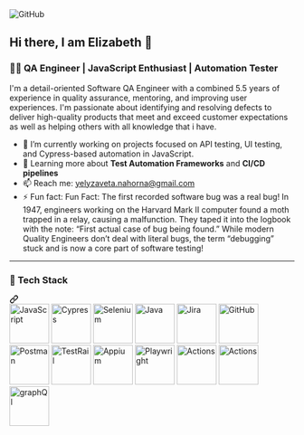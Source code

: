 <img src="https://private-user-images.githubusercontent.com/146130391/375169117-9746c319-70a5-4d5b-9a50-db7ad170ba87.jpg?jwt=eyJhbGciOiJIUzI1NiIsInR5cCI6IkpXVCJ9.eyJpc3MiOiJnaXRodWIuY29tIiwiYXVkIjoicmF3LmdpdGh1YnVzZXJjb250ZW50LmNvbSIsImtleSI6ImtleTUiLCJleHAiOjE3NDAwNzU0MzEsIm5iZiI6MTc0MDA3NTEzMSwicGF0aCI6Ii8xNDYxMzAzOTEvMzc1MTY5MTE3LTk3NDZjMzE5LTcwYTUtNGQ1Yi05YTUwLWRiN2FkMTcwYmE4Ny5qcGc_WC1BbXotQWxnb3JpdGhtPUFXUzQtSE1BQy1TSEEyNTYmWC1BbXotQ3JlZGVudGlhbD1BS0lBVkNPRFlMU0E1M1BRSzRaQSUyRjIwMjUwMjIwJTJGdXMtZWFzdC0xJTJGczMlMkZhd3M0X3JlcXVlc3QmWC1BbXotRGF0ZT0yMDI1MDIyMFQxODEyMTFaJlgtQW16LUV4cGlyZXM9MzAwJlgtQW16LVNpZ25hdHVyZT0zZWRhY2RkNTEzZDU3Nzk4MWVjNjI0NjI4OWNkNGY2MDA5NThkZjEzZmNiNzFlODBmZjUyMThkYTYxYmUyOGI4JlgtQW16LVNpZ25lZEhlYWRlcnM9aG9zdCJ9.agCwg1knvFoflW2GhUxTB_itV2vFYgH7ypQqbArE3WA" alt="GitHub" style="max-width: 100%;">

## Hi there, I am Elizabeth 👋
<h3 class="heading-element" dir="auto">👩‍💻 QA Engineer | JavaScript Enthusiast | Automation Tester</h3>
<p dir="auto">I'm a detail-oriented Software QA Engineer with a combined 5.5 years of experience in quality assurance, mentoring, and improving user experiences. I'm passionate about identifying and resolving defects to deliver high-quality products that meet and exceed customer expectations as well as helping others with all knowledge that i have.</p>
<ul dir="auto">
<li>🔭 I’m currently working on projects focused on API testing, UI testing, and Cypress-based automation in JavaScript.</li>
<li>🌱 Learning more about <strong>Test Automation Frameworks</strong> and <strong>CI/CD pipelines</strong></li>
<li>📫 Reach me: <a href="mailto:yelyzaveta.nahorna@gmail.com">yelyzaveta.nahorna@gmail.com</a></li>
<li>⚡ Fun fact: Fun Fact: The first recorded software bug was a real bug! In 1947, engineers working on the Harvard Mark II computer found a moth trapped in a relay, causing a malfunction. They taped it into the logbook with the note: “First actual case of bug being found.”
While modern Quality Engineers don’t deal with literal bugs, the term “debugging” stuck and is now a core part of software testing!</li>
</ul>
<hr></hr>
<div class="markdown-heading" dir="auto"><h3 class="heading-element" dir="auto">🚀 Tech Stack</h3><a id="user-content--tech-stack" class="anchor" aria-label="Permalink: 🚀 Tech Stack" href="#-tech-stack"><svg class="octicon octicon-link" viewBox="0 0 16 16" version="1.1" width="16" height="16" aria-hidden="true"><path d="m7.775 3.275 1.25-1.25a3.5 3.5 0 1 1 4.95 4.95l-2.5 2.5a3.5 3.5 0 0 1-4.95 0 .751.751 0 0 1 .018-1.042.751.751 0 0 1 1.042-.018 1.998 1.998 0 0 0 2.83 0l2.5-2.5a2.002 2.002 0 0 0-2.83-2.83l-1.25 1.25a.751.751 0 0 1-1.042-.018.751.751 0 0 1-.018-1.042Zm-4.69 9.64a1.998 1.998 0 0 0 2.83 0l1.25-1.25a.751.751 0 0 1 1.042.018.751.751 0 0 1 .018 1.042l-1.25 1.25a3.5 3.5 0 1 1-4.95-4.95l2.5-2.5a3.5 3.5 0 0 1 4.95 0 .751.751 0 0 1-.018 1.042.751.751 0 0 1-1.042.018 1.998 1.998 0 0 0-2.83 0l-2.5 2.5a1.998 1.998 0 0 0 0 2.83Z"></path></svg></a></div>
<a target="_blank" rel="noopener noreferrer nofollow" href="https://upload.wikimedia.org/wikipedia/commons/6/6a/JavaScript-logo.png"><img src="https://upload.wikimedia.org/wikipedia/commons/6/6a/JavaScript-logo.png" alt="JavaScript" width="70" height="70"></a>
<a target="_blank" rel="noopener noreferrer nofollow" href="https://logowik.com/content/uploads/images/cypress8748.logowik.com.webp"><img src="https://logowik.com/content/uploads/images/cypress8748.logowik.com.webp" alt="Cypress" width="70" height="70"></a>
<a target="_blank" rel="noopener noreferrer nofollow" href="https://upload.wikimedia.org/wikipedia/commons/d/d5/Selenium_Logo.png"><img src="https://upload.wikimedia.org/wikipedia/commons/d/d5/Selenium_Logo.png" alt="Selenium" width="70" height="70"></a>
<a target="_blank" rel="noopener noreferrer nofollow" href="https://cdn.iconscout.com/icon/free/png-512/free-java-logo-icon-download-in-svg-png-gif-file-formats--wordmark-programming-language-pack-logos-icons-1174953.png?f=webp&w=512"><img src="https://cdn.iconscout.com/icon/free/png-512/free-java-logo-icon-download-in-svg-png-gif-file-formats--wordmark-programming-language-pack-logos-icons-1174953.png?f=webp&w=512" alt="Java" width="70" height="70"></a>
<a target="_blank" rel="noopener noreferrer nofollow" href="https://encrypted-tbn0.gstatic.com/images?q=tbn:ANd9GcTfmfOzfvndd8YlkOURC-1RlsYEwFBPeTCMew&s"><img src="https://encrypted-tbn0.gstatic.com/images?q=tbn:ANd9GcTfmfOzfvndd8YlkOURC-1RlsYEwFBPeTCMew&s" alt="Jira" width="70" height="70"></a>
<a target="_blank" rel="noopener noreferrer nofollow" href="https://i.pinimg.com/736x/f9/a6/12/f9a6129b0d10fd385e85a8cc50e25e15.jpg"><img src="https://i.pinimg.com/736x/f9/a6/12/f9a6129b0d10fd385e85a8cc50e25e15.jpg" alt="GitHub" width="70" height="70"></a>
<a target="_blank" rel="noopener noreferrer nofollow" href="https://encrypted-tbn0.gstatic.com/images?q=tbn:ANd9GcSrPmNWAtnroI424NFmJBwNtUs6YIL_eVXHjA&s"><img src="https://encrypted-tbn0.gstatic.com/images?q=tbn:ANd9GcSrPmNWAtnroI424NFmJBwNtUs6YIL_eVXHjA&s" alt="Postman" width="70" height="70"></a>
<a target="_blank" rel="noopener noreferrer nofollow" href="https://uploads-ssl.webflow.com/615af81f65d1ab72d2969269/61964f1908928c12c1b96b3f_618d12829aab1f7f669b4527_Untitled%2520(72).png"><img src="https://uploads-ssl.webflow.com/615af81f65d1ab72d2969269/61964f1908928c12c1b96b3f_618d12829aab1f7f669b4527_Untitled%2520(72).png" alt="TestRail" width="70" height="70"></a>
<a target="_blank" rel="noopener noreferrer nofollow" href="https://images.prismic.io/openjsf/1825791f-02f3-41ba-be1a-e6961fe84d9c_appium-logo-vertical-color_large_square.png?auto=compress,format"><img src="https://images.prismic.io/openjsf/1825791f-02f3-41ba-be1a-e6961fe84d9c_appium-logo-vertical-color_large_square.png?auto=compress,format" alt="Appium" width="70" height="70"></a>
<a target="_blank" rel="noopener noreferrer nofollow" href="https://miro.medium.com/v2/resize:fit:646/0*_-G_sXrKDliXh8_z.png"><img src="https://miro.medium.com/v2/resize:fit:646/0*_-G_sXrKDliXh8_z.png" alt="Playwright" width="70" height="70"></a>
<a target="_blank" rel="noopener noreferrer nofollow" href="https://encrypted-tbn0.gstatic.com/images?q=tbn:ANd9GcS05vpEdPSz5QnpMNl4OiCfG1jHutpt3v7Ucw&s"><img src="https://encrypted-tbn0.gstatic.com/images?q=tbn:ANd9GcS05vpEdPSz5QnpMNl4OiCfG1jHutpt3v7Ucw&s" alt="Actions" width="70" height="70"></a>
<a target="_blank" rel="noopener noreferrer nofollow" href="https://encrypted-tbn0.gstatic.com/images?q=tbn:ANd9GcST--MxQkl2HVCdYtpTN4-P1Urb-aEHbxbKmw&s"><img src="https://encrypted-tbn0.gstatic.com/images?q=tbn:ANd9GcST--MxQkl2HVCdYtpTN4-P1Urb-aEHbxbKmw&s" alt="Actions" width="70" height="70"></a>
<a target="_blank" rel="noopener noreferrer nofollow" href="https://gatographql.com/images/graphql-logo-with-name-square.jpg"><img src="https://gatographql.com/images/graphql-logo-with-name-square.jpg" alt="graphQl" width="70" height="70" border-radius:50%></a>


<!--
**Ylzvt/Ylzvt** is a ✨ _special_ ✨ repository because its `README.md` (this file) appears on your GitHub profile.

Here are some ideas to get you started:



